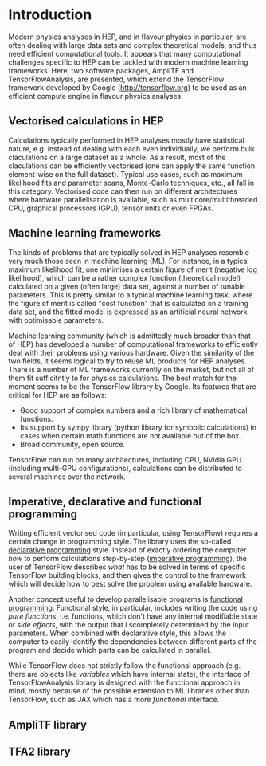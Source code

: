 # Introduction

Modern physics analyses in HEP, and in flavour physics in particular, are often dealing with large data sets and complex theoretical models, and thus need efficient computational tools. It appears that many computational challenges specific to HEP can be tackled with modern machine learning frameworks. Here, two software packages, AmpliTF and TensorFlowAnalysis, are presented, which extend the TensorFlow framework developed by Google (<http://tensorflow.org>) to be used as an efficient compute engine in flavour physics analyses. 

## Vectorised calculations in HEP

Calculations typically performed in HEP analyses mostly have statistical nature, e.g. instead of dealing with each even individually, we perform bulk claculations on a large dataset as a whole. As a result, most of the claculations can be efficiently vectorised (one can apply the same function element-wise on the full dataset). Typical use cases, such as maximum likelihood fits and parameter scans, Monte-Carlo techniques, etc., all fall in this category. Vectorised code can then 
run on different architectures where hardware parallelisation is available, such as multicore/multithreaded CPU, graphical processors (GPU), tensor units or even FPGAs. 

## Machine learning frameworks

The kinds of problems that are typically solved in HEP analyses resemble very much those seen in machine learning (ML). For instance, in a typical maximum likelihood fit, one minimises a certain figure of merit (negative log likelihood), which can be a rather complex function (theoretical model) calculated on a given (often large) data set, against a number of tunable parameters. This is pretty similar to a typical machine learning task, where the figure of merit is called "cost function" that is calculated on a training data set, and the fitted model is expressed as an artificial neural network with optimisable parameters. 

Machine learning community (which is admittedly much broader than that of HEP) has developed a number of computational frameworks to efficiently deal with their 
problems using various hardware. Given the similarity of the two fields, it seems logical to try to reuse ML products for HEP analyses. There is a number of ML frameworks currently on the market, but not all of them fit sufficitntly to for physics calculations. The best match for the moment seems to be the TensorFlow library by Google. Its features that are critical for HEP are as follows: 

   * Good support of complex numbers and a rich library of mathematical functions.
   * Its support by sympy library (python library for symbolic calculations) in cases when certain math functions are not available out of the box.
   * Broad community, open source.

TensorFlow can run on many architectures, including CPU, NVidia GPU (including multi-GPU configurations), calculations can be distributed to several machines over the network. 

## Imperative, declarative and functional programming

Writing efficient vectorised code (in particular, using TensorFlow) requires a certain change in programming style. The library uses the so-called 
[declarative programming](https://en.wikipedia.org/wiki/Declarative_programming) style. Instead of exactly ordering the computer _how_ to perform calculations step-by-step ([imperative programming](https://en.wikipedia.org/wiki/Imperative_programming)), the user of TensorFlow describes _what_ has to be solved in terms of specific TensorFlow building blocks, and then gives the control to the framework which will decide how to best solve the problem using available hardware. 

Another concept useful to develop parallelisable programs is [functional programming](https://en.wikipedia.org/wiki/Functional_programming). Functional style, in particular, includes writing the code using _pure functions_, i.e. functions, which don't have any internal modifiable state or _side effects_, with the output that i scompletely determined by the input parameters. When combined with declarative style, this allows the computer to easily identify the dependencies between different parts of the program and decide which parts can be calculated in parallel. 

While TensorFlow does not strictly follow the functional approach (e.g. there are objects like _variables_ which have internal state), the interface of TensorFlowAnalysis library is designed with the functional approach in mind, mostly because of the possible extension to ML libraries other than TensorFlow, such as JAX which has a more _functional_ interface. 

## AmpliTF library

## TFA2 library

